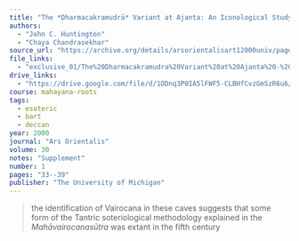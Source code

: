 ```yaml
---
title: "The *Dharmacakramudrā* Variant at Ajanta: An Iconological Study"
authors:
  - "John C. Huntington"
  - "Chaya Chandrasekhar"
source_url: "https://archive.org/details/arsorientalisart12000univ/page/33/mode/2up"
file_links:
  - "exclusive_01/The%20Dharmacakramudra%20Variant%20at%20Ajanta%20-%20John%20C%20Huntington%20with%20Chaya%20Chandrasekhar.pdf"
drive_links:
  - "https://drive.google.com/file/d/1ODnq3P0IA5lFWF5-CLBHfCvzGmSzR6u6/view?usp=drivesdk"
course: mahayana-roots
tags:
  - esoteric
  - bart
  - deccan
year: 2000
journal: "Ars Orientalis"
volume: 30
notes: "Supplement"
number: 1
pages: "33--39"
publisher: "The University of Michigan"
---
```


> the identification of Vairocana in these caves suggests that some form of the Tantric soteriological methodology explained in the *Mahāvairocanasūtra* was extant in the fifth century

